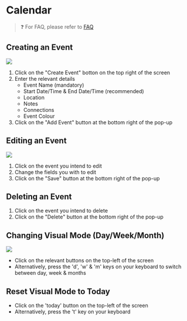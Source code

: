 # Calendar

> ❓ For FAQ, please refer to [FAQ](/docs/faq.md#calendar)

## Creating an Event

![](/readme-images/event_creation.gif)

1. Click on the "Create Event" botton on the top right of the screen
2. Enter the relevant details
    - Event Name (mandatory)
    - Start Date/Time & End Date/Time (recommended)
    - Location
    - Notes
    - Connections
    - Event Colour
3. Click on the "Add Event" button at the bottom right of the pop-up

## Editing an Event

![](/readme-images/event_editing.gif)

1. Click on the event you intend to edit
2. Change the fields you with to edit
3. Click on the "Save" button at the bottom right of the pop-up

## Deleting an Event

1. Click on the event you intend to delete
2. Click on the "Delete" button at the bottom right of the pop-up

## Changing Visual Mode (Day/Week/Month)

![](/readme-images/event_visual_mode.gif)

- Click on the relevant buttons on the top-left of the screen
- Alternatively, press the 'd', 'w' & 'm' keys on your keyboard to switch between day, week & months

## Reset Visual Mode to Today

- Click on the 'today' button on the top-left of the screen
- Alternatively, press the 't' key on your keyboard